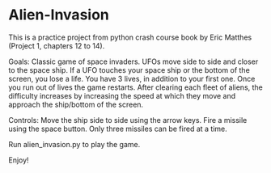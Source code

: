 # Alien-Invasion

This is a practice project from python crash course book by Eric Matthes (Project 1, chapters 12 to 14).

Goals:
Classic game of space invaders. UFOs move side to side and closer to the space ship. If a UFO touches your space ship or the
bottom of the screen, you lose a life. You have 3 lives, in addition to your first one. Once you run out of lives the game
restarts. After clearing each fleet of aliens, the difficulty increases by increasing the speed at which they move and approach
the ship/bottom of the screen.

Controls:
Move the ship side to side using the arrow keys.
Fire a missile using the space button. Only three missiles can be fired at a time.

Run alien_invasion.py to play the game.

Enjoy!
